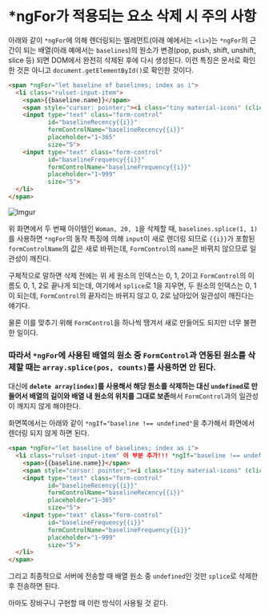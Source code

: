 # *ngFor가 적용되는 요소 삭제 시 주의 사항

아래와 같이 `*ngFor`에 의해 렌더링되는 엘레먼트(아래 예에서는 `<li>`)는 `*ngFor`의 근간이 되는 배열(아래 예에서는 `baselines`)의 원소가 변경(pop, push, shift, unshift, slice 등) 되면 DOM에서 완전히 삭제된 후에 다시 생성된다. 이런 특징은 문서로 확인한 것은 아니고 `document.getElementById()`로 확인한 것이다.

```html
<span *ngFor="let baseline of baselines; index as i">
  <li class="rulset-input-item">
    <span>{{baseline.name}}</span>
    <span style="cursor: pointer;"><i class="tiny material-icons" (click)="deleteBaselineItem(i)">delete</i></span>
    <input type="text" class="form-control"
           id="baselineRecency{{i}}"
           formControlName="baselineRecency{{i}}"
           placeholder="1~365"
           size="5">
    <input type="text" class="form-control"
           id="baselineFrequency{{i}}"
           formControlName="baselineFrequency{{i}}"
           placeholder="1~999"
           size="5">
  </li>
</span>
```

![Imgur](https://i.imgur.com/bCp2daS.png)

위 화면에서 두 번째 아이템인 `Woman, 20, 1`을 삭제할 때, `baselines.splice(1, 1)`를 사용하면 `*ngFor`의 동작 특징에 의해 `input`이 새로 렌더링 되므로 `{{i}}`가 포함된 `formControlName`의 값은 새로 바뀌는데, `FormControl`의 `name`은 바뀌지 않으므로 일관성이 깨진다.

구체적으로 말하면 삭제 전에는 위 세 원소의 인덱스는 0, 1, 2이고 `FormControl`의 이름도 0, 1, 2로 끝나게 되는데, 여기에서 `splice`로 1을 지우면, 두 원소의 인덱스는 0, 1이 되는데, `FormControl`의 끝자리는 바뀌지 않고 0, 2로 남아있어 일관성이 깨진다는 얘기다.

물론 이를 맞추기 위해 `FormControl`을 하나씩 땡겨서 새로 만들어도 되지만 너무 불편한 일이다.

### 따라서 `*ngFor`에 사용된 배열의 원소 중 `FormControl`과 연동된 원소를 삭제할 때는 `array.splice(pos, counts)`를 사용하면 안 된다.

대신에 **`delete array[index]`를 사용해서 해당 원소를 삭제하는 대신 `undefined`로 만들어서 배열의 길이와 배열 내 원소의 위치를 그대로 보존**해서 `FormControl`과의 일관성이 깨지지 않게 해야한다. 

화면쪽에서는 아래와 같이 `*ngIf="baseline !== undefined"`을 추가해서 화면에서 렌더링 되지 않게 하면 된다.

```html
<span *ngFor="let baseline of baselines; index as i">
  <li class="rulset-input-item" 이 부분 추가!!! *ngIf="baseline !== undefined">
    <span>{{baseline.name}}</span>
    <span style="cursor: pointer;"><i class="tiny material-icons" (click)="deleteBaselineItem(i)">delete</i></span>
    <input type="text" class="form-control"
           id="baselineRecency{{i}}"
           formControlName="baselineRecency{{i}}"
           placeholder="1~365"
           size="5">
    <input type="text" class="form-control"
           id="baselineFrequency{{i}}"
           formControlName="baselineFrequency{{i}}"
           placeholder="1~999"
           size="5">
  </li>
</span>
```

그리고 최종적으로 서버에 전송할 때 배열 원소 중 `undefined`인 것만 `splice`로 삭제한 후 전송하면 된다.

아마도 장바구니 구현할 때 이런 방식이 사용될 것 같다.
